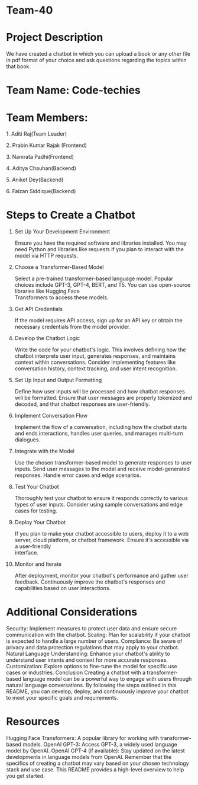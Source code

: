 # Team-40

# Project Description

  We have created a chatbot in which you can upload a book or any other file in pdf format of your choice and ask questions regarding the topics within that book.

# Team Name: Code-techies

# Team Members:

<p>1. Aditi Raj(Team Leader)</p>
<p>2. Prabin Kumar Rajak (Frontend)</p>
<p>3. Namrata Padhi(Frontend)</p>
<p>4. Aditya Chauhan(Backend)</p>
<p>5. Aniket Dey(Backend) </p>
<p>6. Faizan Siddique(Backend)</p>

# Steps to Create a Chatbot

1. Set Up Your Development Environment

   Ensure you have the required software and libraries installed. You may need Python and libraries like requests if you plan to interact with the model via HTTP requests.

2. Choose a Transformer-Based Model

   Select a pre-trained transformer-based language model. Popular choices include GPT-3, GPT-4, BERT, and T5. You can use open-source libraries like Hugging Face           
   Transformers to access these models.

3. Get API Credentials

   If the model requires API access, sign up for an API key or obtain the necessary credentials from the model provider.

4. Develop the Chatbot Logic

   Write the code for your chatbot's logic. This involves defining how the chatbot interprets user input, generates responses, and maintains context within conversations.      Consider implementing features like conversation history, context tracking, and user intent recognition.

5. Set Up Input and Output Formatting

   Define how user inputs will be processed and how chatbot responses will be formatted. Ensure that user messages are properly tokenized and decoded, and that chatbot 
   responses are user-friendly.

6. Implement Conversation Flow

   Implement the flow of a conversation, including how the chatbot starts and ends interactions, handles user queries, and manages multi-turn dialogues.

7. Integrate with the Model

   Use the chosen transformer-based model to generate responses to user inputs. Send user messages to the model and receive model-generated responses. Handle error cases 
   and edge scenarios.

8. Test Your Chatbot

   Thoroughly test your chatbot to ensure it responds correctly to various types of user inputs. Consider using sample conversations and edge cases for testing.

9. Deploy Your Chatbot

   If you plan to make your chatbot accessible to users, deploy it to a web server, cloud platform, or chatbot framework. Ensure it's accessible via a user-friendly     
   interface.

10. Monitor and Iterate

    After deployment, monitor your chatbot's performance and gather user feedback. Continuously improve the chatbot's responses and capabilities based on user interactions.

# Additional Considerations

Security: Implement measures to protect user data and ensure secure communication with the chatbot.
Scaling: Plan for scalability if your chatbot is expected to handle a large number of users.
Compliance: Be aware of privacy and data protection regulations that may apply to your chatbot.
Natural Language Understanding: Enhance your chatbot's ability to understand user intents and context for more accurate responses.
Customization: Explore options to fine-tune the model for specific use cases or industries.
Conclusion
Creating a chatbot with a transformer-based language model can be a powerful way to engage with users through natural language conversations. By following the steps outlined in this README, you can develop, deploy, and continuously improve your chatbot to meet your specific goals and requirements.

# Resources

Hugging Face Transformers: A popular library for working with transformer-based models.
OpenAI GPT-3: Access GPT-3, a widely used language model by OpenAI.
OpenAI GPT-4 (if available): Stay updated on the latest developments in language models from OpenAI.
Remember that the specifics of creating a chatbot may vary based on your chosen technology stack and use case. This README provides a high-level overview to help you get started.




